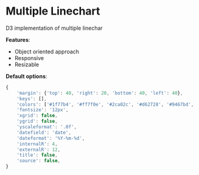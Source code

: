 # Multiple Linechart

D3 implementation of multiple linechar

**Features**:
- Object oriented approach
- Responsive
- Resizable

**Default options**:
```javascript
{
    'margin': {'top': 40, 'right': 20, 'bottom': 40, 'left': 40},
    'keys': [],
    'colors': ['#1f77b4', '#ff7f0e', '#2ca02c', '#d62728', '#9467bd', '#8c564b', '#e377c2', '#7f7f7f', '#bcbd22', '#17becf'],
    'fontsize': '12px',
    'xgrid': false,
    'ygrid': false,
    'yscaleformat': '.0f',
    'datefield': 'date',
    'dateformat': '%Y-%m-%d',
    'internalR': 4,
    'externalR': 12,
    'title': false,
    'source': false,
}
```
